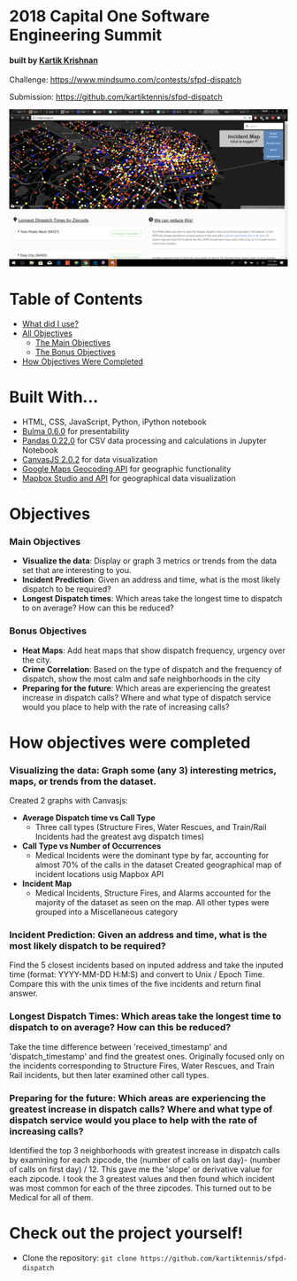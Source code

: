 
# 2018 Capital One Software Engineering Summit 
#### built by [Kartik Krishnan](https://github.com/kartiktennis)


Challenge: https://www.mindsumo.com/contests/sfpd-dispatch

Submission: https://github.com/kartiktennis/sfpd-dispatch

![Screenshot of sfpd-dispatch](screenshot.png)

# Table of Contents
* [What did I use?](#built-with)
* [All Objectives](#objectives)
    * [The Main Objectives](#main-objectives)
    * [The Bonus Objectives](#bonus-objectives)
* [How Objectives Were Completed](#how-objectives-were-completed)


# Built With...
* HTML, CSS, JavaScript, Python, iPython notebook
* [Bulma 0.6.0](https://bulma.io/) for presentability
* [Pandas 0.22.0](https://pandas.pydata.org/) for CSV data processing and calculations in Jupyter Notebook
* [CanvasJS 2.0.2](https://canvasjs.com//) for data visualization
* [Google Maps Geocoding API](https://developers.google.com/maps/documentation/javascript/geocoding) for geographic functionality
* [Mapbox Studio and API](https://www.mapbox.com/developers/) for geographical data visualization

# Objectives 

### Main Objectives
- **Visualize the data**: Display or graph 3 metrics or trends from the data set that are interesting to you.
- **Incident Prediction**: Given an address and time, what is the most likely dispatch to be required?
- **Longest Dispatch times**: Which areas take the longest time to dispatch to on average? How can this be reduced? 

### Bonus Objectives
- **Heat Maps**: Add heat maps that show dispatch frequency, urgency over the city.
- **Crime Correlation**: Based on the type of dispatch and the frequency of dispatch, show the most calm and safe neighborhoods in the city
- **Preparing for the future**:  Which areas are experiencing the greatest increase in dispatch calls? Where and what type of dispatch service would you place to help with the rate of increasing calls?

# How objectives were completed

### **Visualizing the data**: Graph some (any 3) interesting metrics, maps, or trends from the dataset.
Created 2 graphs with Canvasjs:
* **Average Dispatch time vs Call Type**
    * Three call types (Structure Fires, Water Rescues, and Train/Rail Incidents had the greatest avg dispatch times)
* **Call Type vs Number of Occurrences**
    * Medical Incidents were the dominant type by far, accounting for almost 70% of the calls in the dataset
Created geographical map of incident locations usig Mapbox API
* **Incident Map**
    * Medical Incidents, Structure Fires, and Alarms accounted for the majority of the dataset as seen on the map. All other types were grouped into a Miscellaneous category

### **Incident Prediction**: Given an address and time, what is the most likely dispatch to be required?
Find the 5 closest incidents based on inputed address and take the inputed time (format: YYYY-MM-DD H:M:S) and convert to Unix / Epoch Time. Compare this with the unix times of the five incidents and return final answer. 

### **Longest Dispatch Times**:  Which areas take the longest time to dispatch to on average? How can this be reduced?
Take the time difference between 'received_timestamp' and 'dispatch_timestamp' and find the greatest ones. Originally focused only on the incidents corresponding to 
Structure Fires, Water Rescues, and Train Rail incidents, but then later examined other call types. 

### **Preparing for the future**: Which areas are experiencing the greatest increase in dispatch calls? Where and what type of dispatch service would you place to help with the rate of increasing calls?
Identified the top 3 neighborhoods with greatest increase in dispatch calls by examining for each zipcode, the (number of calls on last day)- (number of calls on first day) / 12. This gave me the 'slope' or derivative value for each zipcode. I took the 3 greatest values and then found which incident was most common for each of the three zipcodes. This turned out to be Medical for all of them. 

# Check out the project yourself!

* Clone the repository: `git clone https://github.com/kartiktennis/sfpd-dispatch`
